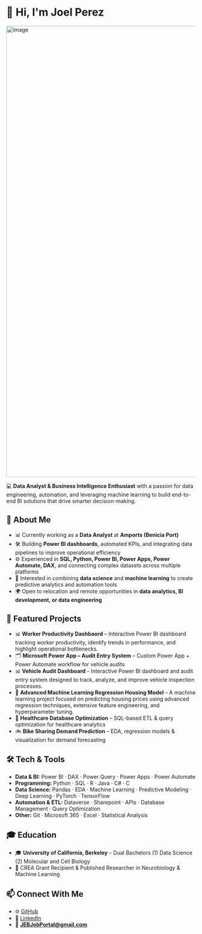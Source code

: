 # 👋 Hi, I'm Joel Perez  

<img width="3840" height="1200" alt="image" src="https://github.com/user-attachments/assets/b9459b37-633c-450d-9eca-2a3d280ee8f6" />


💻 **Data Analyst & Business Intelligence Enthusiast** with a passion for data engineering, automation, and leveraging machine learning to build end-to-end BI solutions that drive smarter decision-making.  

## 🚀 About Me
- 📊 Currently working as a **Data Analyst** at **Amports (Benicia Port)**  
- 🛠️ Building **Power BI dashboards**, automated KPIs, and integrating data pipelines to improve operational efficiency  
- ⚙️ Experienced in **SQL, Python, Power BI, Power Apps, Power Automate, DAX**, and connecting complex datasets across multiple platforms  
- 🤖 Interested in combining **data science** and **machine learning** to create predictive analytics and automation tools  
- 🌍 Open to relocation and remote opportunities in **data analytics, BI development, or data engineering**  

## 📂 Featured Projects
- 📊 **Worker Productivity Dashbaord** – Interactive Power BI dashboard tracking worker productivity, identify trends in performance, and highlight operational bottlenecks.  
- 🗂️ **Microsoft Power App – Audit Entry System** – Custom Power App + Power Automate workflow for vehicle audits
- 📊 **Vehicle Audit Dashboard** - Interactive Power BI dashboard and audit entry system designed to track, analyze, and improve vehicle inspection processes.
- 🤖 **Advanced Machine Learning Regression Housing Model** – A machine learning project focused on predicting housing prices using advanced regression techniques, extensive feature engineering, and hyperparameter tuning.
- 🏥 **Healthcare Database Optimization** – SQL-based ETL & query optimization for healthcare analytics  
- 🚲 **Bike Sharing Demand Prediction** – EDA, regression models & visualization for demand forecasting  

## 🛠️ Tech & Tools
- **Data & BI:** Power BI · DAX · Power Query · Power Apps · Power Automate  
- **Programming:** Python · SQL · R · Java · C# · C 
- **Data Science:** Pandas · EDA · Machine Learning · Predictive Modeling · Deep Learning · PyTorch · TensorFlow 
- **Automation & ETL:** Dataverse · Sharepoint · APIs · Database Management · Query Optimization  
- **Other:** Git · Microsoft 365 · Excel · Statistical Analysis  

## 🎓 Education
- 🎓 **University of California, Berkeley** – Dual Bachelors (1) Data Science (2) Molecular and Cell Biology  
- 🏅 CREA Grant Recipient & Published Researcher in Neurobiology & Machine Learning  

## 📫 Connect With Me
- 🌐 [GitHub](https://github.com/JoelProjectHub)  
- 💼 [LinkedIn](https://linkedin.com/in/YOUR-LINK)  
- 📧 **JEBJobPortal@gmail.com**
